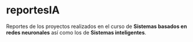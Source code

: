 # reportesIA
Reportes de los proyectos realizados en el curso de **Sistemas basados en redes neuronales** así como los de **Sistemas inteligentes**.
